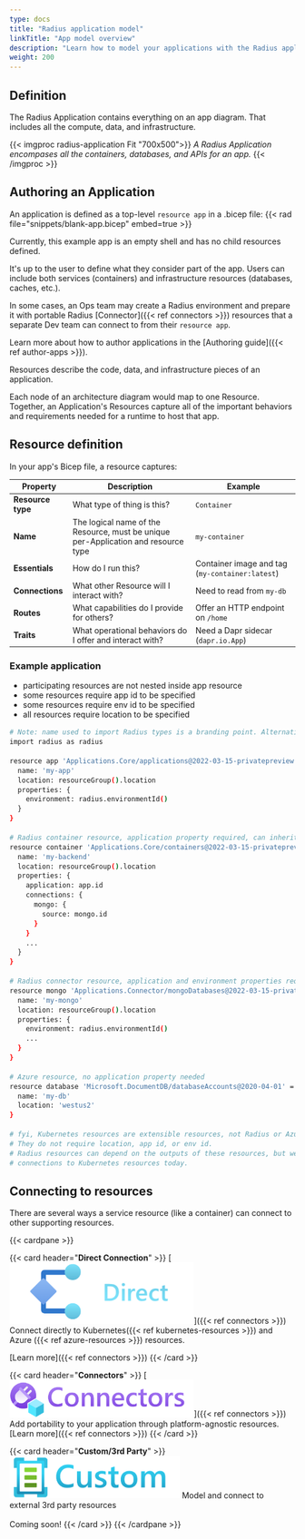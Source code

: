 ```yaml
---
type: docs
title: "Radius application model"
linkTitle: "App model overview"
description: "Learn how to model your applications with the Radius application model"
weight: 200
---
```



## Definition

The Radius Application contains everything on an app diagram. That includes all the compute, data, and infrastructure. 

<!-- TODO: expand this diagram to include more about the infra layer -->
{{< imgproc radius-application Fit "700x500">}}
<i>A Radius Application encompases all the containers, databases, and APIs for an app.</i>
{{< /imgproc >}}

## Authoring an Application

An application is defined as a top-level `resource app` in a .bicep file: 
{{< rad file="snippets/blank-app.bicep" embed=true >}}

Currently, this example app is an empty shell and has no child resources defined.

It's up to the user to define what they consider part of the app. Users can include both services (containers) and infrastructure resources (databases, caches, etc.). 

In some cases, an Ops team may create a Radius environment and prepare it with portable Radius [Connector]({{< ref connectors >}}) resources that a separate Dev team can connect to from their `resource app`. 

Learn more about how to author applications in the [Authoring guide]({{< ref author-apps >}}). 

<!-- TODO: high-level overview of managing an app -->






Resources describe the code, data, and infrastructure pieces of an application.

Each node of an architecture diagram would map to one Resource. Together, an Application's Resources capture all of the important behaviors and requirements needed for a runtime to host that app. 

## Resource definition

In your app's Bicep file, a resource captures: 

| Property | Description | Example |
|----------|-------------|---------|
| **Resource type** | What type of thing is this? | `Container`
| **Name** | The logical name of the Resource, must be unique per-Application and resource type | `my-container`
| **Essentials** | How do I run this? | Container image and tag (`my-container:latest`)
| **Connections** | What other Resource will I interact with? | Need to read from `my-db` 
| **Routes** | What capabilities do I provide for others? | Offer an HTTP endpoint on `/home`
| **Traits** | What operational behaviors do I offer and interact with? | Need a Dapr sidecar (`dapr.io.App`)

### Example application 

- participating resources are not nested inside app resource
- some resources require app id to be specified 
- some resources require env id to be specified 
- all resources require location to be specified 

```sh
# Note: name used to import Radius types is a branding point. Alternative is `import applications`.
import radius as radius 
 
resource app 'Applications.Core/applications@2022-03-15-privatepreview' = { 
  name: 'my-app' 
  location: resourceGroup().location
  properties: { 
    environment: radius.environmentId() 
  } 
} 

# Radius container resource, application property required, can inherit environment property
resource container 'Applications.Core/containers@2022-03-15-privatepreview' = { 
  name: 'my-backend' 
  location: resourceGroup().location
  properties: { 
    application: app.id 
    connections: {
      mongo: {
        source: mongo.id
      }
    }
    ... 
  } 
} 

# Radius connector resource, application and environment properties required 
resource mongo 'Applications.Connector/mongoDatabases@2022-03-15-privatepreview' = {
  name: 'my-mongo'
  location: resourceGroup().location
  properties: {
    environment: radius.environmentId() 
    ...
  }
}

# Azure resource, no application property needed
resource database 'Microsoft.DocumentDB/databaseAccounts@2020-04-01' = {
  name: 'my-db' 
  location: 'westus2'
} 

# fyi, Kubernetes resources are extensible resources, not Radius or Azure resources. 
# They do not require location, app id, or env id. 
# Radius resources can depend on the outputs of these resources, but we don't have 
# connections to Kubernetes resources today. 
```


## Connecting to resources 

There are several ways a service resource (like a container) can connect to other supporting resources. 

{{< cardpane >}}

{{< card header="**Direct Connection**" >}}
[<img src="direct-icon.png" alt="Connectors" style="width:325px"/>]({{< ref connectors >}})
Connect directly to Kubernetes({{< ref kubernetes-resources >}}) and Azure ({{< ref azure-resources >}}) resources. 

[Learn more]({{< ref connectors >}})
{{< /card >}}

{{< card header="**Connectors**" >}}
[<img src="connectors.png" alt="Connectors" style="width:325px"/>]({{< ref connectors >}})
Add portability to your application through platform-agnostic resources.
[Learn more]({{< ref connectors >}})
{{< /card >}}

{{< card header="**Custom/3rd Party**" >}}
<img src="custom.png" alt="Custom" style="width:300px"/>
Model and connect to external 3rd party resources<br /><br />
Coming soon!
{{< /card >}}
{{< /cardpane >}}
